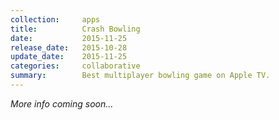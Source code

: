 ```yaml
---
collection:     apps
title:          Crash Bowling
date:           2015-11-25
release_date:   2015-10-28
update_date:    2015-11-25
categories:     collaborative
summary:        Best multiplayer bowling game on Apple TV.
---
```


_More info coming soon…_
